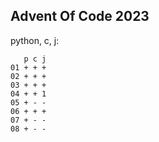 Advent Of Code 2023
-------------------

python, c, j:

```
   p c j
01 + + +
02 + + +
03 + + +
04 + + 1
05 + - -
06 + + +
07 + - -
08 + - -
```
